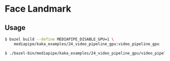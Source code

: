 # Face Landmark

## Usage

```bash
$ bazel build --define MEDIAPIPE_DISABLE_GPU=1 \
    mediapipe/kaka_examples/24_video_pipeline_gpu:video_pipeline_gpu
```

```bash
$ ./bazel-bin/mediapipe/kaka_examples/24_video_pipeline_gpu/video_pipeline_gpu
```
